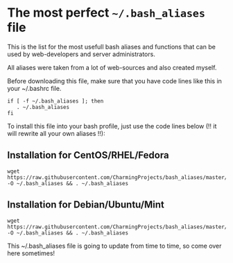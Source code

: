 # The most perfect `~/.bash_aliases` file

This is the list for the most usefull bash aliases and functions that can be used by web-developers and server administrators.
  
  All aliases were taken from a lot of web-sources and also created myself.

  Before downloading this file, make sure that you have code lines like this in your ~/.bashrc file.
    
    if [ -f ~/.bash_aliases ]; then
       . ~/.bash_aliases
    fi 
 
 To install this file into your bash profile, just use the code lines below (!! it will rewrite all your own aliases !!):
 ## Installation for CentOS/RHEL/Fedora
 
    wget https://raw.githubusercontent.com/CharmingProjects/bash_aliases/master/.bash_aliases_rpm -O ~/.bash_aliases && . ~/.bash_aliases
 
 ## Installation for Debian/Ubuntu/Mint
 
    wget https://raw.githubusercontent.com/CharmingProjects/bash_aliases/master/.bash_aliases_deb -O ~/.bash_aliases && . ~/.bash_aliases
 
 This ~/.bash_aliases file is going to update from time to time, so come over here sometimes!

